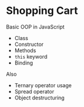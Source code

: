 # Shopping Cart

Basic OOP in JavaScript
- Class
- Constructor
- Methods
- `this` keyword
- Binding

Also
- Ternary operator usage
- Spread operator
- Object destructuring